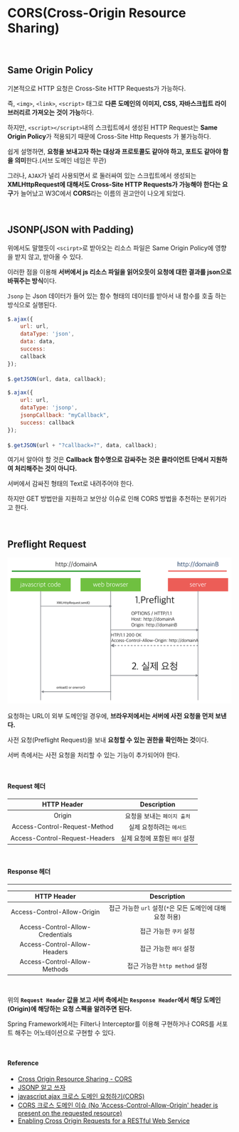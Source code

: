 # CORS(Cross-Origin Resource Sharing)

<br/>

## Same Origin Policy

기본적으로 HTTP 요청은 Cross-Site HTTP Requests가 가능하다.

즉, `<img>`, `<link>`, `<script>` 태그로 **다른 도메인의 이미지, CSS, 자바스크립트 라이브러리르 가져오는 것이 가능**하다.

하지만, `<script></script>`내의 스크립트에서 생성된 HTTP Request는 **Same Origin Policy**가 적용되기 때문에 Cross-Site Http Requests 가 불가능하다.

쉽게 설명하면, **요청을 보내고자 하는 대상과 프로토콜도 같아야 하고, 포트도 같아야 함을 의미**한다.(서브 도메인 네임은 무관)

그러나, `AJAX`가 널리 사용되면서 <script></script>로 둘러싸여 있는 스크립트에서 생성되는 **XMLHttpRequest에 대해서도 Cross-Site HTTP Requests가 가능해야 한다는 요구**가 늘어났고 W3C에서 **CORS**라는 이름의 권고안이 나오게 되었다.

<br/>

## JSONP(JSON with Padding)

위에서도 말했듯이 `<scirpt>`로 받아오는 리소스 파일은 Same Origin Policy에 영향을 받지 않고, 받아올 수 있다. 

이러한 점을 이용해 **서버에서 js 리소스 파일을 읽어오듯이 요청에 대한 결과를 json으로 바꿔주는 방식**이다. 

`Jsonp` 는 Json 데이터가 들어 있는 함수 형태의 데이터를 받아서 내 함수를 호출 하는 방식으로 실행된다.

```js
$.ajax({ 
    url: url, 
    dataType: 'json', 
    data: data, 
    success: 
    callback 
}); 

$.getJSON(url, data, callback); 
```

```js
$.ajax({ 
    url: url, 
    dataType: 'jsonp', 
    jsonpCallback: "myCallback", 
    success: callback 
}); 

$.getJSON(url + "?callback=?", data, callback);
```

여기서 알아야 할 것은 **Callback 함수명으로 감싸주는 것은 클라이언트 단에서 지원하여 처리해주는 것이 아니다.**

서버에서 감싸진 형태의 Text로 내려주어야 한다.

하지만 GET 방법만을 지원하고 보안상 이슈로 인해 CORS 방법을 추천하는 분위기라고 한다.

<br/>

## Preflight Request

![Preflight](/Web/images/preflight-process.png)

요청하는 URL이 외부 도메인일 경우에, **브라우저에서는 서버에 사전 요청을 먼저 보낸다.**

사전 요청(Preflight Request)을 보내 **요청할 수 있는 권한을 확인하는 것**이다.

서버 측에서는 사전 요청을 처리할 수 있는 기능이 추가되어야 한다.

<br/>

#### Request 헤더


|           HTTP Header            |          Description           |
| :------------------------------: | :----------------------------: |
|   Origin    |     요청을 보내는 `페이지 출처`     |
| Access-Control-Request-Method |    실제 요청하려는 `메서드`     |
|   Access-Control-Request-Headers   |    실제 요청에 포함된 `헤더` 설정     |

<br/>

#### Response 헤더 

---

|           HTTP Header            |          Description           |
| :------------------------------: | :----------------------------: |
|   Access-Control-Allow-Origin    |     접근 가능한 `url` 설정(`*`은 모든 도메인에 대해 요청 허용)     |
| Access-Control-Allow-Credentials |    접근 가능한 `쿠키` 설정     |
|   Access-Control-Allow-Headers   |    접근 가능한 `헤더` 설정     |
|   Access-Control-Allow-Methods   | 접근 가능한 `http method` 설정 |


</br>

위의 **`Request Header` 값을 보고 서버 측에서는 `Response Header`에서 해당 도메인(Origin)에 해당하는 요청 스펙을 알려주면 된다.** 

Spring Framework에서는 Filter나 Interceptor를 이용해 구현하거나 CORS를 서포트 해주는 어노테이션으로 구현할 수 있다.


<br/>

#### Reference

* [Cross Origin Resource Sharing - CORS](https://homoefficio.github.io/2015/07/21/Cross-Origin-Resource-Sharing/)
* [JSONP 알고 쓰자](http://kingbbode.tistory.com/26)
* [javascript ajax 크로스 도메인 요청하기(CORS)](http://enterkey.tistory.com/409)
* [CORS 크로스 도메인 이슈 (No 'Access-Control-Allow-Origin' header is present on the requested resource)](http://ooz.co.kr/232)
* [Enabling Cross Origin Requests for a RESTful Web Service](https://spring.io/guides/gs/rest-service-cors/)

